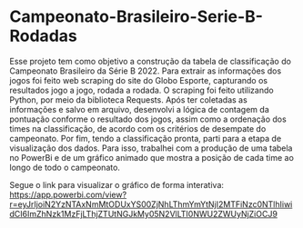 # Campeonato-Brasileiro-Serie-B-Rodadas

Esse projeto tem como objetivo a construção da tabela de classificação do Campeonato Brasileiro da Série B 2022. Para extrair as informações dos jogos
foi feito web scraping do site do Globo Esporte, capturando os resultados jogo a jogo, rodada a rodada. O scraping foi feito utilizando Python, por meio da biblioteca Requests.
Após ter coletadas as informações e salvo em arquivo, desenvolvi a lógica de contagem da pontuação conforme o resultado dos jogos, assim como a ordenação dos times na classificação, 
de acordo com os critérios de desempate do campeonato.
Por fim, tendo a classificação pronta, parti para a etapa de visualização dos dados. Para isso, trabalhei com a produção de uma tabela no PowerBi e de um gráfico animado
que mostra a posição de cada time ao longo de todo o campeonato. 

Segue o link para visualizar o gráfico de forma interativa: 
https://app.powerbi.com/view?r=eyJrIjoiN2YzNTAxNmMtODUxYS00ZjNhLThmYmYtNjI2MTFiNzc0NTlhIiwidCI6ImZhNzk1MzFjLThjZTUtNGJkMy05N2VlLTI0NWU2ZWUyNjZiOCJ9
